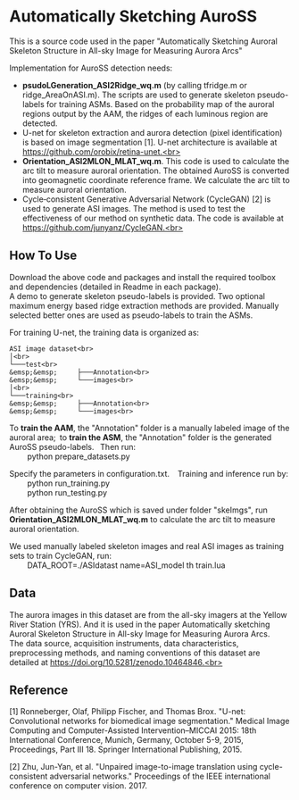 # Automatically Sketching AuroSS

This is a source code used in the paper "Automatically Sketching Auroral Skeleton Structure in All-sky Image for Measuring Aurora Arcs"<br>

Implementation for AuroSS detection needs:<br>
* **psudoLGeneration_ASI2Ridge_wq.m** (by calling tfridge.m or ridge_AreaOnASI.m). The scripts are used to generate skeleton pseudo-labels for training ASMs. Based on the probability map of the auroral regions output by the AAM, the ridges of each luminous region are detected.<br>
* U-net for skeleton extraction and aurora detection (pixel identification) is based on image segmentation [1].      U-net architecture is available at https://github.com/orobix/retina-unet.<br>
* **Orientation_ASI2MLON_MLAT_wq.m**. This code is used to calculate the arc tilt to measure auroral orientation. The obtained AuroSS is converted into geomagnetic coordinate reference frame. We calculate the arc tilt to measure auroral orientation.<br>
* Cycle‐consistent Generative Adversarial Network (CycleGAN) [2] is used to generate ASI images. The method is used to test the effectiveness of our method on synthetic data. The code is available at https://github.com/junyanz/CycleGAN.<br>

## How To Use

Download the above code and packages and install the required toolbox and dependencies (detailed in Readme in each package).<br>
A demo to generate skeleton pseudo-labels is provided. Two optional maximum energy based ridge extraction methods are provided. Manually selected better ones are used as pseudo-labels to train the ASMs.<br>

For training U-net, the training data is organized as:<br>
```
ASI image dataset<br>
│<br>
└───test<br>
&emsp;&emsp;     ├───Annotation<br>
&emsp;&emsp;     └───images<br>
│<br>
└───training<br>
&emsp;&emsp;     ├───Annotation<br>
&emsp;&emsp;     └───images<br>
```
To **train the AAM**, the "Annotation" folder is a manually labeled image of the auroral area;&ensp;to **train the ASM**, the "Annotation" folder is the generated AuroSS pseudo-labels. &ensp;Then run:<br>
&emsp;&emsp; python prepare_datasets.py
   
Specify the parameters in configuration.txt. &ensp; Training and inference run by:<br>
&emsp;&emsp; python run_training.py<br>
&emsp;&emsp; python run_testing.py<br>
   
After obtaining the AuroSS which is saved under folder "skeImgs", run **Orientation_ASI2MLON_MLAT_wq.m** to calculate the arc tilt to measure auroral orientation.<br>

We used manually labeled skeleton images and real ASI images as training sets to train CycleGAN, run:<br>
&emsp;&emsp; DATA_ROOT=./ASIdatast name=ASI_model th train.lua

 


## Data

The aurora images in this dataset are from the all-sky imagers at the Yellow River Station (YRS). And it is used in the paper Automatically sketching Auroral Skeleton Structure in All-sky Image for Measuring Aurora Arcs. <br>
The data source, acquisition instruments, data characteristics, preprocessing methods, and naming conventions of this dataset are detailed at https://doi.org/10.5281/zenodo.10464846.<br>

## Reference

[1] Ronneberger, Olaf, Philipp Fischer, and Thomas Brox. "U-net: Convolutional networks for biomedical image segmentation." Medical Image Computing and Computer-Assisted Intervention–MICCAI 2015: 18th International Conference, Munich, Germany, October 5-9, 2015, Proceedings, Part III 18. Springer International Publishing, 2015.<br>

[2]  Zhu, Jun-Yan, et al. "Unpaired image-to-image translation using cycle-consistent adversarial networks." Proceedings of the IEEE international conference on computer vision. 2017.
